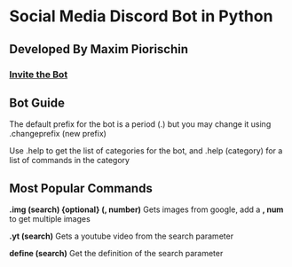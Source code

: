# Social Media Discord Bot in Python

## Developed By Maxim Piorischin

### [Invite the Bot](https://discord.com/api/oauth2/authorize?client_id=833176607496863804&permissions=67234880&scope=bot)

## Bot Guide

The default prefix for the bot is a period (.) but you may change it using .changeprefix (new prefix)

Use .help to get the list of categories for the bot, and .help (category) for a list of commands in the category

## Most Popular Commands

**.img (search) {optional} (, number)** Gets images from google, add a **, num** to get multiple images

**.yt (search)** Gets a youtube video from the search parameter

**define (search)** Get the definition of the search parameter
